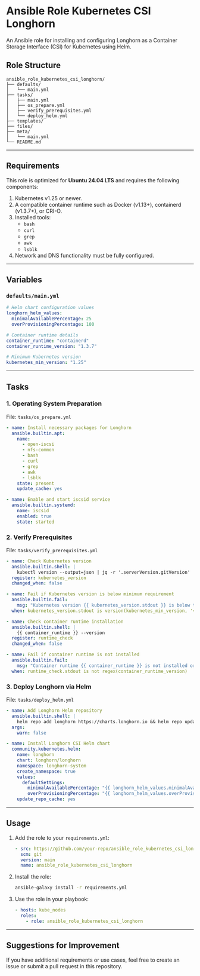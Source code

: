 # Ansible Role Kubernetes CSI Longhorn

An Ansible role for installing and configuring Longhorn as a Container Storage Interface (CSI) for Kubernetes using Helm.

## Role Structure

```
ansible_role_kubernetes_csi_longhorn/
├── defaults/
│   └── main.yml
├── tasks/
│   ├── main.yml
│   ├── os_prepare.yml
│   ├── verify_prerequisites.yml
│   └── deploy_helm.yml
├── templates/
├── files/
├── meta/
│   └── main.yml
└── README.md
```

---

## Requirements

This role is optimized for **Ubuntu 24.04 LTS** and requires the following components:

1. Kubernetes v1.25 or newer.
2. A compatible container runtime such as Docker (v1.13+), containerd (v1.3.7+), or CRI-O.
3. Installed tools:
   - `bash`
   - `curl`
   - `grep`
   - `awk`
   - `lsblk`
4. Network and DNS functionality must be fully configured.

---

## Variables

### `defaults/main.yml`

```yaml
# Helm chart configuration values
longhorn_helm_values:
  minimalAvailablePercentage: 25
  overProvisioningPercentage: 100

# Container runtime details
container_runtime: "containerd"
container_runtime_version: "1.3.7"

# Minimum Kubernetes version
kubernetes_min_version: "1.25"
```

---

## Tasks

### 1. Operating System Preparation

File: `tasks/os_prepare.yml`

```yaml
- name: Install necessary packages for Longhorn
  ansible.builtin.apt:
    name:
      - open-iscsi
      - nfs-common
      - bash
      - curl
      - grep
      - awk
      - lsblk
    state: present
    update_cache: yes

- name: Enable and start iscsid service
  ansible.builtin.systemd:
    name: iscsid
    enabled: true
    state: started
```

### 2. Verify Prerequisites

File: `tasks/verify_prerequisites.yml`

```yaml
- name: Check Kubernetes version
  ansible.builtin.shell: |
    kubectl version --output=json | jq -r '.serverVersion.gitVersion' | cut -c 2-
  register: kubernetes_version
  changed_when: false

- name: Fail if Kubernetes version is below minimum requirement
  ansible.builtin.fail:
    msg: "Kubernetes version {{ kubernetes_version.stdout }} is below the required version {{ kubernetes_min_version }}."
  when: kubernetes_version.stdout is version(kubernetes_min_version, '<')

- name: Check container runtime installation
  ansible.builtin.shell: |
    {{ container_runtime }} --version
  register: runtime_check
  changed_when: false

- name: Fail if container runtime is not installed
  ansible.builtin.fail:
    msg: "Container runtime {{ container_runtime }} is not installed or the version is below {{ container_runtime_version }}."
  when: runtime_check.stdout is not regex(container_runtime_version)
```

### 3. Deploy Longhorn via Helm

File: `tasks/deploy_helm.yml`

```yaml
- name: Add Longhorn Helm repository
  ansible.builtin.shell: |
    helm repo add longhorn https://charts.longhorn.io && helm repo update
  args:
    warn: false

- name: Install Longhorn CSI Helm chart
  community.kubernetes.helm:
    name: longhorn
    chart: longhorn/longhorn
    namespace: longhorn-system
    create_namespace: true
    values:
      defaultSettings:
        minimalAvailablePercentage: "{{ longhorn_helm_values.minimalAvailablePercentage }}"
        overProvisioningPercentage: "{{ longhorn_helm_values.overProvisioningPercentage }}"
    update_repo_cache: yes
```

---

## Usage

1. Add the role to your `requirements.yml`:

   ```yaml
   - src: https://github.com/your-repo/ansible_role_kubernetes_csi_longhorn.git
     scm: git
     version: main
     name: ansible_role_kubernetes_csi_longhorn
   ```

2. Install the role:

   ```bash
   ansible-galaxy install -r requirements.yml
   ```

3. Use the role in your playbook:

   ```yaml
   - hosts: kube_nodes
     roles:
       - role: ansible_role_kubernetes_csi_longhorn
   ```

---

## Suggestions for Improvement

If you have additional requirements or use cases, feel free to create an issue or submit a pull request in this repository.
